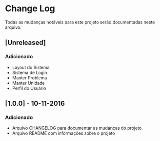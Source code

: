 # Change Log
Todas as mudanças notáveis ​​para este projeto serão documentadas neste arquivo.

## [Unreleased]
### Adicionado
- Layout do Sistema
- Sistema de Login
- Manter Problema
- Manter Unidade
- Perfil do Usuário

## [1.0.0] - 10-11-2016
### Adicionado
- Arquivo CHANGELOG para documentar as mudanças do projeto.
- Arquivo README com informações sobre o projeto